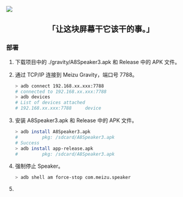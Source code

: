 ![](https://www3.res.meizu.com/static/cn/accessory/gravity/images/slogan_5f0f7d7.png)



## <p align="center">「让这块屏幕干它该干的事。」</p>

### 部署

1. 下载项目中的 ./gravity/A8Speaker3.apk  和 Release 中的 APK 文件。

2. 通过 TCP/IP 连接到 Meizu Gravity，端口号 7788。

   ```bash
   > adb connect 192.168.xx.xxx:7788
   # connected to 192.168.xx.xxx:7788
   > adb devices
   # List of devices attached
   # 192.168.xx.xxx:7788     device
   ```

3. 安装 A8Speaker3.apk 和 Release 中的 APK 文件。

   ```bash
   > adb install A8Speaker3.apk
   #         pkg: /sdcard/A8Speaker3.apk
   # Success
   > adb install app-release.apk
   #         pkg: /sdcard/A8Speaker3.apk
   ```

4. 强制停止 Speaker。

   ```bash
   > adb shell am force-stop com.meizu.speaker
   ```

5. 